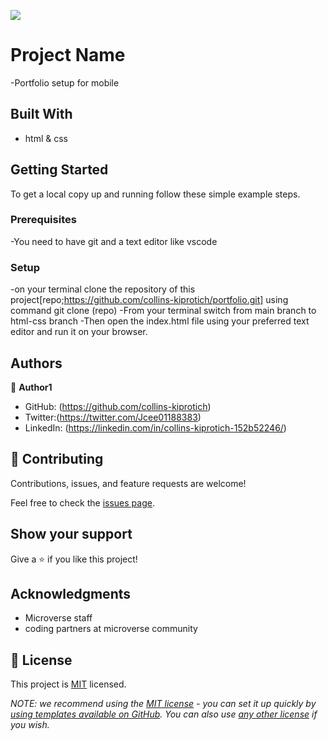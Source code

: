 ![](https://img.shields.io/badge/Microverse-blueviolet)

# Project Name

-Portfolio setup for mobile


## Built With

- html & css

## Getting Started

To get a local copy up and running follow these simple example steps.

### Prerequisites
-You need to have git and a text editor like vscode

### Setup
-on your terminal clone the repository of this project[repo;https://github.com/collins-kiprotich/portfolio.git] using command git clone (repo) 
-From your terminal switch from main branch to html-css branch
-Then open the  index.html file using your preferred text editor and run it on your browser.



## Authors

👤 **Author1**

- GitHub: (https://github.com/collins-kiprotich)
- Twitter:(https://twitter.com/Jcee01188383)
- LinkedIn: (https://linkedin.com/in/collins-kiprotich-152b52246/)

## 🤝 Contributing

Contributions, issues, and feature requests are welcome!

Feel free to check the [issues page](../../issues/).

## Show your support

Give a ⭐️ if you like this project!

## Acknowledgments

- Microverse staff
- coding partners at microverse community

## 📝 License

This project is [MIT](./LICENSE) licensed.

_NOTE: we recommend using the [MIT license](https://choosealicense.com/licenses/mit/) - you can set it up quickly by [using templates available on GitHub](https://docs.github.com/en/communities/setting-up-your-project-for-healthy-contributions/adding-a-license-to-a-repository). You can also use [any other license](https://choosealicense.com/licenses/) if you wish._
